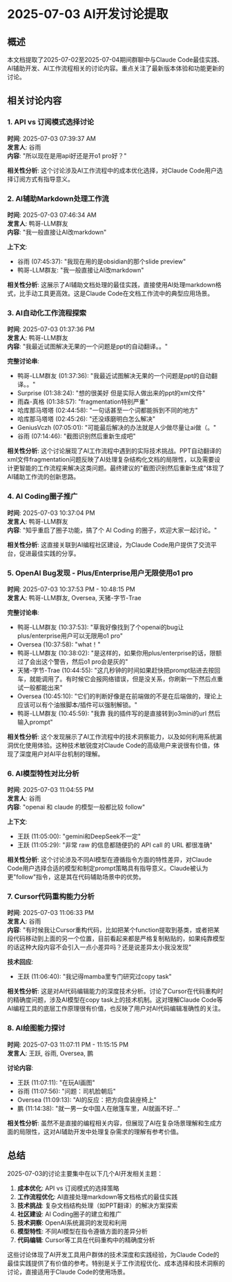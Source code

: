 # 2025-07-03 AI开发讨论提取

## 概述
本文档提取了2025-07-02至2025-07-04期间群聊中与Claude Code最佳实践、AI辅助开发、AI工作流程相关的讨论内容。重点关注了最新版本体验和功能更新的讨论。

## 相关讨论内容

### 1. API vs 订阅模式选择讨论

**时间**: 2025-07-03 07:39:37 AM  
**发言人**: 谷雨  
**内容**: "所以现在是用api好还是开o1 pro好？"

**相关性分析**: 这个讨论涉及AI工作流程中的成本优化选择，对Claude Code用户选择订阅方式有指导意义。

### 2. AI辅助Markdown处理工作流

**时间**: 2025-07-03 07:46:34 AM  
**发言人**: 鸭哥-LLM群友  
**内容**: "我一般直接让AI改markdown"

**上下文**: 
- 谷雨 (07:45:37): "我现在用的是obsidian的那个slide preview"
- 鸭哥-LLM群友: "我一般直接让AI改markdown"

**相关性分析**: 这展示了AI辅助文档处理的最佳实践，直接使用AI处理markdown格式，比手动工具更高效。这是Claude Code在文档工作流中的典型应用场景。

### 3. AI自动化工作流程探索

**时间**: 2025-07-03 01:37:36 PM  
**发言人**: 鸭哥-LLM群友  
**内容**: "我最近试图解决无果的一个问题是ppt的自动翻译。。"

**完整讨论串**:
- 鸭哥-LLM群友 (01:37:36): "我最近试图解决无果的一个问题是ppt的自动翻译。。"
- Surprise (01:38:24): "想的很美好 但是实际人做出来的ppt的xml文件"
- 雨森-真格 (01:38:57): "fragmentation特别严重"
- 哈库那马塔塔 (02:44:58): "一句话甚至一个词都能拆到不同的地方"
- 哈库那马塔塔 (02:45:26): "还没琢磨明白怎么解决"
- GeniusVczh (07:05:01): "可能最后解决的办法就是人少做尽量让ai做（。"
- 谷雨 (07:14:46): "截图识别然后重新生成吧"

**相关性分析**: 这个讨论展现了AI工作流程中遇到的实际技术挑战。PPT自动翻译的xml文件fragmentation问题反映了AI处理复杂结构化文档的局限性，以及需要设计更智能的工作流程来解决这类问题。最终建议的"截图识别然后重新生成"体现了AI辅助工作流的创新思路。

### 4. AI Coding圈子推广

**时间**: 2025-07-03 10:37:04 PM  
**发言人**: 鸭哥-LLM群友  
**内容**: "知乎重启了圈子功能，搞了个 AI Coding 的圈子，欢迎大家一起讨论。"

**相关性分析**: 这直接关联到AI编程社区建设，为Claude Code用户提供了交流平台，促进最佳实践的分享。

### 5. OpenAI Bug发现 - Plus/Enterprise用户无限使用o1 pro

**时间**: 2025-07-03 10:37:53 PM - 10:48:15 PM  
**发言人**: 鸭哥-LLM群友, Oversea, 天猪-字节-Trae  

**完整讨论串**:
- 鸭哥-LLM群友 (10:37:53): "草我好像找到了个openai的bug让plus/enterprise用户可以无限用o1 pro"
- Oversea (10:37:58): "what！"
- 鸭哥-LLM群友 (10:38:02): "是这样的，如果你用plus/enterprise的话，限额过了会出这个警告，然后o1 pro会是灰的"
- 天猪-字节-Trae (10:44:55): "这几秒钟的时间如果赶快把prompt贴进去按回车，就能调用了。有时候它会报网络错误，但是没关系，你刷新一下然后点重试一般都能出来"
- Oversea (10:45:10): "它们的判断好像是在前端做的不是在后端做的，理论上应该可以有个油猴脚本/插件可以强制解锁。"
- 鸭哥-LLM群友 (10:45:59): "我靠 我的插件写的是直接转到o3mini的url 然后输入prompt"

**相关性分析**: 这个发现展示了AI工作流程中的技术洞察能力，以及如何利用系统漏洞优化使用体验。这种技术敏锐度对Claude Code的高级用户来说很有价值，体现了深度用户对AI平台机制的理解。

### 6. AI模型特性对比分析

**时间**: 2025-07-03 11:04:55 PM  
**发言人**: 谷雨  
**内容**: "openai 和 claude 的模型一般都比较 follow"

**上下文**:
- 王跃 (11:05:00): "gemini和DeepSeek不一定"
- 王跃 (11:05:29): "非常 raw 的信息都随便扔的 API call 的 URL 都很准确"

**相关性分析**: 这个讨论涉及不同AI模型在遵循指令方面的特性差异，对Claude Code用户选择合适的模型和制定prompt策略具有指导意义。Claude被认为更"follow"指令，这是其在代码辅助场景中的优势。

### 7. Cursor代码重构能力分析

**时间**: 2025-07-03 11:06:33 PM  
**发言人**: 谷雨  
**内容**: "有时候我让Cursor重构代码，比如把某个function提取到基类，或者把某段代码移动到上面的另一个位置，目前看起来都是严格复制粘贴的，如果纯靠模型的话这种大段内容不会引入一点小差异吗？还是说差异太小我没发现"

**技术回应**:
- 王跃 (11:06:40): "我记得mamba里专门研究过copy task"

**相关性分析**: 这是对AI代码编辑能力的深度技术分析。讨论了Cursor在代码重构时的精确度问题，涉及AI模型在copy task上的技术机制。这对理解Claude Code等AI编程工具的底层工作原理很有价值，也反映了用户对AI代码编辑准确性的关注。

### 8. AI绘图能力探讨

**时间**: 2025-07-03 11:07:11 PM - 11:15:15 PM  
**发言人**: 王跃, 谷雨, Oversea, 鹏  

**讨论内容**:
- 王跃 (11:07:11): "在玩AI画图"
- 谷雨 (11:07:56): "问题：司机脸朝后"
- Oversea (11:09:13): "AI的反应：把方向盘装座椅上"
- 鹏 (11:14:38): "就一男一女中国人在敞篷车里，AI就画不好…"

**相关性分析**: 虽然不是直接的编程相关内容，但展现了AI在复杂场景理解和生成方面的局限性，这对AI辅助开发中处理复杂需求的理解有参考价值。

## 总结

2025-07-03的讨论主要集中在以下几个AI开发相关主题：

1. **成本优化**: API vs 订阅模式的选择策略
2. **工作流程优化**: AI直接处理markdown等文档格式的最佳实践
3. **技术挑战**: 复杂文档结构处理（如PPT翻译）的解决方案探索
4. **社区建设**: AI Coding圈子的建立和推广
5. **技术洞察**: OpenAI系统漏洞的发现和利用
6. **模型特性**: 不同AI模型在指令遵循方面的差异分析
7. **代码编辑**: Cursor等工具在代码重构中的精确度分析

这些讨论体现了AI开发工具用户群体的技术深度和实践经验，为Claude Code的最佳实践提供了有价值的参考。特别是关于工作流程优化、成本选择和技术洞察的讨论，直接适用于Claude Code的使用场景。